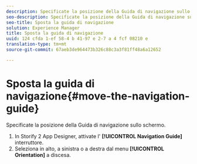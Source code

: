 ```yaml
---
description: Specificate la posizione della Guida di navigazione sullo schermo.
seo-description: Specificate la posizione della Guida di navigazione sullo schermo.
seo-title: Sposta la guida di navigazione
solution: Experience Manager
title: Sposta la guida di navigazione
uuid: 124 cfda 1-ef 58-4 b 41-97 e 2-7 a 4 fcf 08210 e
translation-type: tm+mt
source-git-commit: 67aeb3de964473b326c88c3a3f81ff48a6a12652

---
```



# Sposta la guida di navigazione{#move-the-navigation-guide}

Specificate la posizione della Guida di navigazione sullo schermo.

1. In Storify 2 App Designer, attivate l' **[!UICONTROL Navigation Guide]** interruttore.
1. Seleziona in alto, a sinistra o a destra dal menu **[!UICONTROL Orientation]** a discesa.
